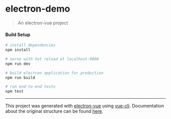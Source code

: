 # electron-demo

> An electron-vue project

#### Build Setup

``` bash
# install dependencies
npm install

# serve with hot reload at localhost:9080
npm run dev

# build electron application for production
npm run build

# run end-to-end tests
npm test

```

---

This project was generated with [electron-vue](https://github.com/SimulatedGREG/electron-vue)
using [vue-cli](https://github.com/vuejs/vue-cli). Documentation about the original structure can be
found [here](https://simulatedgreg.gitbooks.io/electron-vue/content/index.html).
